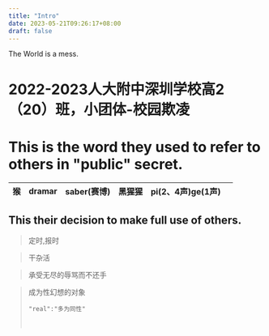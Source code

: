 ```yaml
---
title: "Intro"
date: 2023-05-21T09:26:17+08:00
draft: false
---
```


The World is a mess.

# 2022-2023人大附中深圳学校高2（20）班，小团体-校园欺凌

# This is the word they used to refer to others in "public" secret.

| 猴   | dramar | saber(赛博) | 黑猩猩 | pi(2、4声)ge(1声) |      |
| ---- | ------ | ----------- | ------ | ----------------- | ---- |

## This their decision to make full use of others.

> 定时,报时<br>

>干杂活<br>

>承受无尽的辱骂而不还手<br>

> 成为性幻想的对象
>
> ```
> "real":"多为同性"
> ```
>
> <br>



